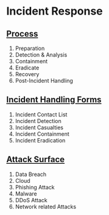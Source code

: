 # Incident Response

## [Process](process.md)
1. Preparation
2. Detection & Analysis
3. Containment
4. Eradicate
5. Recovery
6. Post-Incident Handling

## [Incident Handling Forms](forms.md)
1. Incident Contact List
2. Incident Detection
3. Incident Casualties
4. Incident Containment
5. Incident Eradication

## [Attack Surface](attack.md)
1. Data Breach
2. Cloud
3. Phishing Attack
4. Malware
5. DDoS Attack
6. Network related Attacks
